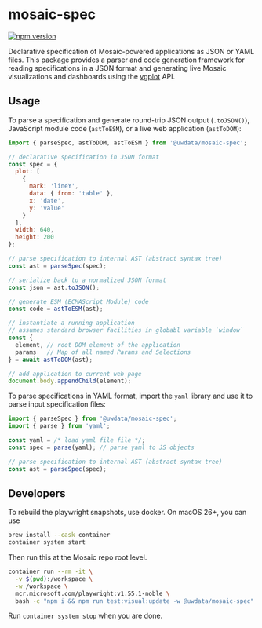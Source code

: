 # mosaic-spec

[![npm version](https://img.shields.io/npm/v/@uwdata/mosaic-spec.svg)](https://www.npmjs.com/package/@uwdata/mosaic-spec)

Declarative specification of Mosaic-powered applications as JSON or YAML files. This package provides a parser and code generation framework for reading specifications in a JSON format and generating live Mosaic visualizations and dashboards using the [vgplot](https://github.com/uwdata/mosaic/tree/main/packages/vgplot/vgplot) API.

## Usage

To parse a specification and generate round-trip JSON output (`.toJSON()`), JavaScript module code (`astToESM`), or a live web application (`astToDOM`):

```js
import { parseSpec, astToDOM, astToESM } from '@uwdata/mosaic-spec';

// declarative specification in JSON format
const spec = {
  plot: [
    {
      mark: 'lineY',
      data: { from: 'table' },
      x: 'date',
      y: 'value'
    }
  ],
  width: 640,
  height: 200
};

// parse specification to internal AST (abstract syntax tree)
const ast = parseSpec(spec);

// serialize back to a normalized JSON format
const json = ast.toJSON();

// generate ESM (ECMAScript Module) code
const code = astToESM(ast);

// instantiate a running application
// assumes standard browser facilities in globabl variable `window`
const {
  element, // root DOM element of the application
  params   // Map of all named Params and Selections
} = await astToDOM(ast);

// add application to current web page
document.body.appendChild(element);
```

To parse specifications in YAML format, import the `yaml` library and use it to parse input specification files:

```js
import { parseSpec } from '@uwdata/mosaic-spec';
import { parse } from 'yaml';

const yaml = /* load yaml file file */;
const spec = parse(yaml); // parse yaml to JS objects

// parse specification to internal AST (abstract syntax tree)
const ast = parseSpec(spec);
```

## Developers

To rebuild the playwright snapshots, use docker. On macOS 26+, you can use

```sh
brew install --cask container
container system start
```

Then run this at the Mosaic repo root level.

```sh
container run --rm -it \
  -v $(pwd):/workspace \
  -w /workspace \
  mcr.microsoft.com/playwright:v1.55.1-noble \
  bash -c "npm i && npm run test:visual:update -w @uwdata/mosaic-spec"
```

Run `container system stop` when you are done.
